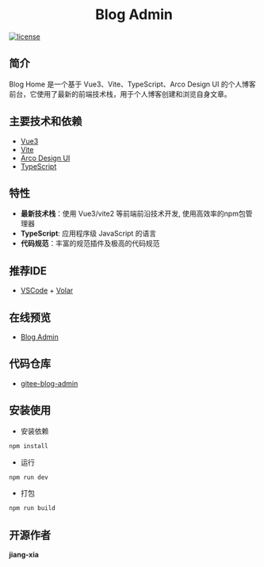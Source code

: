 <div align="center">
	<!-- <img style="width: 80px;height: 80px" src=""/> -->
	<h1>Blog Admin</h1>
</div>


[![license](https://img.shields.io/badge/license-MIT-green.svg)](./LICENSE)

## 简介

Blog Home  是一个基于 Vue3、Vite、TypeScript、Arco Design UI 的个人博客前台，它使用了最新的前端技术栈，用于个人博客创建和浏览自身文章。

## 主要技术和依赖

- [Vue3](https://staging-cn.vuejs.org/guide/introduction.html)
- [Vite](https://www.vitejs.net/guide/)
- [Arco Design UI](https://arco.design/vue/docs/start)
- [TypeScript](https://typescript.bootcss.com/)
  
  
## 特性

- **最新技术栈**：使用 Vue3/vite2 等前端前沿技术开发, 使用高效率的npm包管理器
- **TypeScript**: 应用程序级 JavaScript 的语言
- **代码规范**：丰富的规范插件及极高的代码规范

## 推荐IDE
- [VSCode](https://code.visualstudio.com/) + [Volar](https://marketplace.visualstudio.com/items?itemName=johnsoncodehk.volar)


## 在线预览

- [Blog Admin](https://admin.jiang-xia.top/)

  

## 代码仓库

- [gitee-blog-admin](https://gitee.com/jiang-xia/blog-admin)

<!-- ## 项目示例图 -->

## 安装使用

- 安装依赖

```bash
npm install
```

- 运行

```bash
npm run dev
```

- 打包

```bash
npm run build
```

## 开源作者

**jiang-xia**

